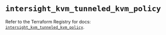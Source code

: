 # `intersight_kvm_tunneled_kvm_policy`

Refer to the Terraform Registry for docs: [`intersight_kvm_tunneled_kvm_policy`](https://registry.terraform.io/providers/ciscodevnet/intersight/1.0.71/docs/resources/kvm_tunneled_kvm_policy).

